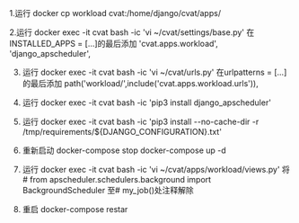 1.运行 docker cp workload cvat:/home/django/cvat/apps/ 

2.运行 docker exec -it cvat bash -ic 'vi ~/cvat/settings/base.py'
	在INSTALLED_APPS = [...]的最后添加
    'cvat.apps.workload',
    'django_apscheduler',



3. 运行 docker exec -it cvat bash -ic 'vi ~/cvat/urls.py'
	在urlpatterns = [...]的最后添加
    path('workload/',include('cvat.apps.workload.urls')),
   
   
   
4. 运行 docker exec -it cvat bash -ic 'pip3 install django_apscheduler'

   

5. 运行 docker exec -it cvat bash -ic 'pip3 install --no-cache-dir -r /tmp/requirements/${DJANGO_CONFIGURATION}.txt'

   

6. 重新启动
  docker-compose stop
  docker-compose up -d

  

7. 运行 docker exec -it cvat bash -ic 'vi ~/cvat/apps/workload/views.py'
  将# from apscheduler.schedulers.background import BackgroundScheduler
  至# my_job()处注释解除

  

8. 重启 docker-compose restar